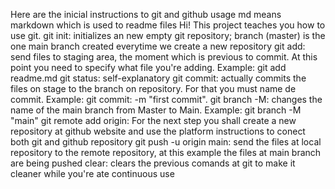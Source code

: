 Here are the inicial instructions to git and github usage
md means markdown which is used to readme files
Hi! This project teaches you how to use git.
git init: initializes an new empty git repository; branch (master) is the one main branch created everytime we create a new repository
git add: send files to staging area, the moment which is previous to commit. At this point you need to specify what file you're adding. Example: git add readme.md
git status: self-explanatory
git commit: actually commits the files on stage to the branch on repository. For that you must name de commit. Example: git commit: -m "first commit".
git branch -M: changes the name of the main branch from Master to Main. Example: git branch -M "main"
git remote add origin: For the next step you shall create a new repository at github website and use the platform instructions to conect both git and github repository
git push -u origin main: send the files at local repository to the remote repository, at this example the files at main branch are being pushed 
clear: clears the previous comands at git to make it cleaner while you're ate continuous use